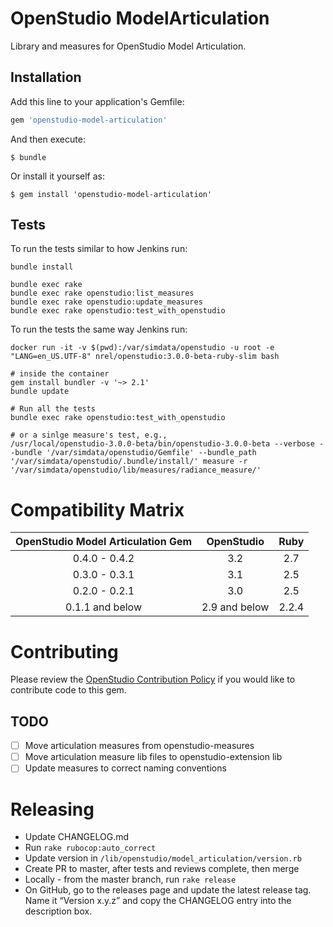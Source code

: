 # OpenStudio ModelArticulation

Library and measures for OpenStudio Model Articulation.

## Installation

Add this line to your application's Gemfile:

```ruby
gem 'openstudio-model-articulation'
```

And then execute:

    $ bundle

Or install it yourself as:

    $ gem install 'openstudio-model-articulation'

## Tests

To run the tests similar to how Jenkins run:

```
bundle install

bundle exec rake
bundle exec rake openstudio:list_measures
bundle exec rake openstudio:update_measures
bundle exec rake openstudio:test_with_openstudio
```

To run the tests the same way Jenkins run:

```
docker run -it -v $(pwd):/var/simdata/openstudio -u root -e "LANG=en_US.UTF-8" nrel/openstudio:3.0.0-beta-ruby-slim bash

# inside the container
gem install bundler -v '~> 2.1'
bundle update

# Run all the tests
bundle exec rake openstudio:test_with_openstudio

# or a sinlge measure's test, e.g.,
/usr/local/openstudio-3.0.0-beta/bin/openstudio-3.0.0-beta --verbose --bundle '/var/simdata/openstudio/Gemfile' --bundle_path '/var/simdata/openstudio/.bundle/install/' measure -r '/var/simdata/openstudio/lib/measures/radiance_measure/'
```

# Compatibility Matrix

|OpenStudio Model Articulation Gem|OpenStudio|Ruby|
|:--------------:|:----------:|:--------:|
| 0.4.0 - 0.4.2  | 3.2      | 2.7    |
| 0.3.0 - 0.3.1  | 3.1      | 2.5    |
| 0.2.0 - 0.2.1  | 3.0      | 2.5    |
| 0.1.1 and below | 2.9 and below      | 2.2.4    |

# Contributing 

Please review the [OpenStudio Contribution Policy](https://openstudio.net/openstudio-contribution-policy) if you would like to contribute code to this gem.

## TODO

- [ ] Move articulation measures from openstudio-measures
- [ ] Move articulation measure lib files to openstudio-extension lib
- [ ] Update measures to correct naming conventions 

# Releasing

* Update CHANGELOG.md
* Run `rake rubocop:auto_correct`
* Update version in `/lib/openstudio/model_articulation/version.rb`
* Create PR to master, after tests and reviews complete, then merge
* Locally - from the master branch, run `rake release`
* On GitHub, go to the releases page and update the latest release tag. Name it “Version x.y.z” and copy the CHANGELOG entry into the description box.
